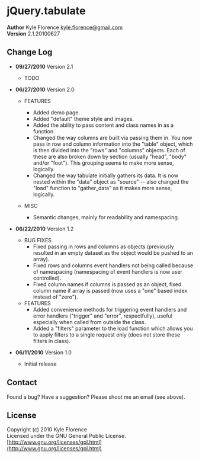 # jQuery.tabulate
__Author__ Kyle Florence <kyle.florence@gmail.com>  
__Version__ 2.1.20100627

## Change Log
* __09/27/2010__ Version 2.1
    * TODO

* __06/27/2010__ Version 2.0
    * FEATURES
        * Added demo page.
        * Added "default" theme style and images.
        * Added the ability to pass content and class names in as a function.
        * Changed the way columns are built via passing them in.  You now pass
        in row and column information into the "table" object, which is then
        divided into the "rows" and "columns" objects.  Each of these are
        also broken down by section (usually "head", "body" and/or "foot").
        This grouping seems to make more sense, logically.
        * Changed the way tabulate initially gathers its data.  It is now
        nested within the "data" object as "source" -- also changed the
        "load" function to "gather_data" as it makes more sense, logically.

    * MISC
        * Semantic changes, mainly for readability and namespacing.

* __06/22/2010__ Version 1.2
    * BUG FIXES
        * Fixed passing in rows and columns as objects (previously resulted in
        an empty dataset as the object would be pushed to an array).
        * Fixed rows and columns event handlers not being called because of
        namespacing (namespacing of event handlers is now user controlled).
        * Fixed column names if columns is passed as an object, fixed column
        name if array is passed (now uses a "one" based index instead of "zero").
    * FEATURES
        * Added convenience methods for triggering event handlers and error
        handlers ("trigger" and "error", respectfully), useful especially
        when called from outside the class.
        * Added a "filters" parameter to the load function which allows you
        to apply filters to a single request only (does not store these filters
        in class).
  
* __06/11/2010__ Version 1.0
    * Initial release

## Contact
Found a bug?  Have a suggestion?  Please shoot me an email (see above).

## License
Copyright (c) 2010 Kyle Florence  
Licensed under the GNU General Public License.  
[http://www.gnu.org/licenses/gpl.html](http://www.gnu.org/licenses/gpl.html)